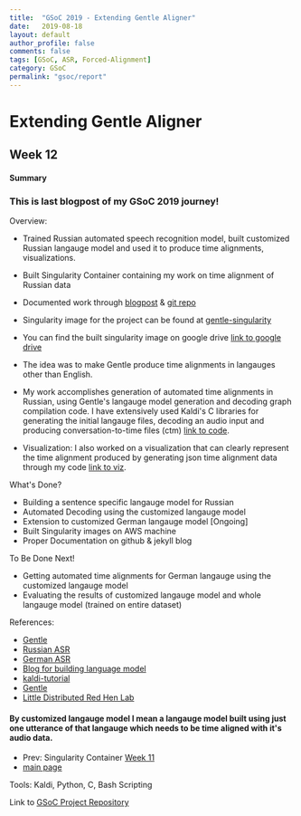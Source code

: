```yaml
---
title:  "GSoC 2019 - Extending Gentle Aligner"
date:   2019-08-18
layout: default
author_profile: false
comments: false
tags: [GSoC, ASR, Forced-Alignment]
category: GSoC
permalink: "gsoc/report"
---
```


<h1> Extending Gentle Aligner </h1>
<h2> Week 12 </h2>
<h4> Summary </h4>

### This is last blogpost of my GSoC 2019 journey! 

Overview:
 
* Trained Russian automated speech recognition model, built customized Russian langauge model and used it to produce time alignments, visualizations.
* Built Singularity Container containing my work on time alignment of Russian data
* Documented work through [blogpost](https://shreya2111.github.io/gsoc) & [git repo](https://github.com/shreya2111/gentle-labs)
* Singularity image for the project can be found at [gentle-singularity](https://github.com/shreya2111/gentle-singularity)
* You can find the built singularity image on google drive [link to google drive](https://drive.google.com/drive/folders/1tt6xWZBODXElJm7aijcRDDTvglDYCHCF?usp=sharing)

* The idea was to make Gentle produce time alignments in langauges other than English. 
* My work accomplishes generation of automated time alignments in Russian, using Gentle's langauge model generation and decoding graph compilation code. I have extensively used Kaldi's C libraries for generating the initial langauge files, decoding an audio input and producing conversation-to-time files (ctm) [link to code](https://github.com/shreya2111/gentle-labs/tree/master/v2).
* Visualization: I also worked on a visualization that can clearly represent the time alignment produced by generating json time alignment data through my code [link to viz](https://shreya2111.github.io/gsocWk3).

What's Done?

* Building a sentence specific langauge model for Russian
* Automated Decoding using the customized langauge model
* Extension to customized German langauge model [Ongoing]
* Built Singularity images on AWS machine 
* Proper Documentation on github & jekyll blog

To Be Done Next!

* Getting automated time alignments for German langauge using the customized langauge model
* Evaluating the results of customized langauge model and whole langauge model (trained on entire dataset)

References:

* [Gentle](https://github.com/lowerquality/gentle)
* [Russian ASR](https://github.com/grib0ed0v/kaldi-for-russian)
* [German ASR](https://github.com/uhh-lt/kaldi-tuda-de)
* [Blog for building language model](https://chrisearch.wordpress.com/2017/03/11/speech-recognition-using-kaldi-extending-and-using-the-aspire-model/)
* [kaldi-tutorial](http://jrmeyer.github.io/asr/2016/01/26/Installing-Kaldi.html)
* [Gentle](https://github.com/lowerquality/gentle)
* [Little Distributed Red Hen Lab](http://www.redhenlab.org/)

#### By customized langauge model I mean a langauge model built using just one utterance of that langauge which needs to be time aligned with it's audio data.

* Prev: Singularity Container [Week 11](https://shreya2111.github.io/gsoc/gsocwk11)
* [main page](https://shreya2111.github.io/gsoc)

Tools:
Kaldi, Python, C, Bash Scripting

Link to [GSoC Project Repository](https://github.com/shreya2111/gentle-labs)